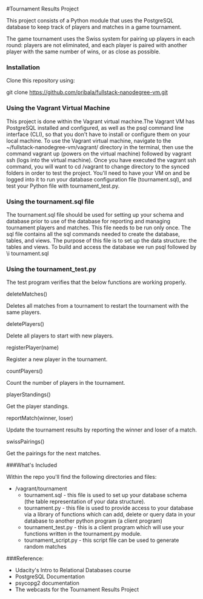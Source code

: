#Tournament Results Project

This project consists of a Python module that uses the PostgreSQL database to keep track of players and matches 
in a game tournament.

The game tournament uses the Swiss system for pairing up players in each round: 
players are not eliminated, and each player is paired with another player with the same number of wins, 
or as close as possible.

### Installation

Clone this repository using:

git clone https://github.com/pribala/fullstack-nanodegree-vm.git

### Using the Vagrant Virtual Machine

This project is done within the Vagrant virtual machine.The Vagrant VM has PostgreSQL installed and configured, 
as well as the psql command line interface (CLI), so that you don't have to install or configure them on your 
local machine.
To use the Vagrant virtual machine, navigate to the ~/fullstack-nanodegree-vm/vagrant/ directory in the 
terminal, then use the command vagrant up (powers on the virtual machine) followed by vagrant ssh 
(logs into the virtual machine).
Once you have executed the vagrant ssh command, you will want to cd /vagrant to change directory to the synced 
folders in order to test the project.
You'll need to have your VM on and be logged into it to run your database configuration file (tournament.sql), 
and test your Python file with tournament_test.py.

### Using the tournament.sql file

The tournament.sql file should be used for setting up your schema and database prior to use of the 
database for reporting and managing tournament players and matches. This file needs to be run only once.
The sql file contains all the sql commands needed to create the database, tables, and views. The purpose of this 
file is to set up the data structure: the tables and views. 
To build and access the database we run psql followed by \i tournament.sql

### Using the tournament_test.py

The test program verifies that the below functions are working properly.

deleteMatches()

Deletes all matches from a tournament to restart the tournament with the same players.

deletePlayers()

Delete all players to start with new players.

registerPlayer(name)

Register a new player in the tournament.

countPlayers()

Count the number of players in the tournament.

playerStandings()

Get the player standings.

reportMatch(winner, loser)

Update the tournament results by reporting the winner and loser of a match.

swissPairings()

Get the pairings for the next matches.

###What's Included

Within the repo you'll find the following directories and files:

  * /vagrant/tournament 
      * tournament.sql - this file is used to set up your database schema (the table representation of your data structure).
      * tournament.py -  this file is used to provide access to your database via a library of functions which can add, 
	                     delete or query data in your database to another python program (a client program)
      * tournament_test.py -  this is a client program which will use your functions written in the tournament.py module.
      * tournament_script.py - this script file can be used to generate random matches 

###Reference:
  * Udacity's Intro to Relational Databases course
  * PostgreSQL Documentation
  * psycopg2 documentation
  * The webcasts for the Tournament Results Project
  
  